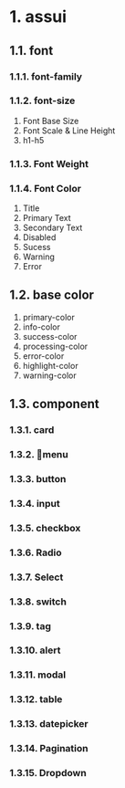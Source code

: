 # 1. assui
## 1.1. font
### 1.1.1. font-family
### 1.1.2. font-size
1. Font Base Size
2. Font Scale & Line Height
3. h1-h5
### 1.1.3. Font Weight
### 1.1.4. Font Color
1. Title
2. Primary Text
3. Secondary Text
4. Disabled
5. Sucess
6. Warning
7. Error


## 1.2. base color
1. primary-color
1. info-color
1. success-color
1. processing-color
1. error-color
1. highlight-color
1. warning-color

## 1.3. component
### 1.3.1. card

### 1.3.2. menu

### 1.3.3. button

### 1.3.4. input

### 1.3.5. checkbox

### 1.3.6. Radio

### 1.3.7. Select

### 1.3.8. switch

### 1.3.9. tag

### 1.3.10. alert

### 1.3.11. modal

### 1.3.12. table

### 1.3.13. datepicker

### 1.3.14. Pagination

### 1.3.15. Dropdown

